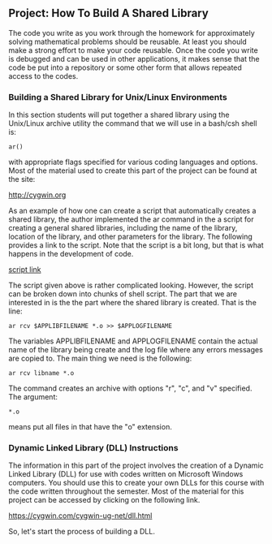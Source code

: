 ## Project: How To Build A Shared Library

The code you write as you work through the homework for approximately solving mathematical problems should be reusable. At
least you should make a strong effort to make your code reusable. Once the code you write is debugged and can be used in
other applications, it makes sense that the code be put into a repository or some other form that allows repeated access to
the codes.

### Building a Shared Library for Unix/Linux Environments

In this section students will put together a shared library using the Unix/Linux archive utility the command that we will use
in a bash/csh shell is:

    ar()

with appropriate flags specified for various coding languages and options. Most of the material used to create this part of the
project can be found at the site:

http://cygwin.org

As an example of how one can create a script that automatically creates a shared library, the author implemented the ar command
in the a script for creating a general shared libraries, including the name of the library, location of the library, and other
parameters for the library. The following provides a link to the script. Note that the script is a bit long, but that is what
happens in the development of code.

[script link](https://jvkoebbe.github.io/math4610/projects/jvklib)
    
The script given above is rather complicated looking. However, the script can be broken down into chunks of shell script. The
part that we are interested in is the the part where the shared library is created. That is the line:

    ar rcv $APPLIBFILENAME *.o >> $APPLOGFILENAME

The variables APPLIBFILENAME and APPLOGFILENAME contain the actual name of the library being create and the log file where any
errors messages are copied to. The main thing we need is the following:

    ar rcv libname *.o
    
The command creates an archive with options "r", "c", and "v" specified. The argument:

    *.o

means put all files in that have the "o" extension.

### Dynamic Linked Library (DLL) Instructions

The information in this part of the project involves the creation of a Dynamic Linked Library (DLL) for use with codes written
on Microsoft Windows computers. You should use this to create your own DLLs for this course with the code written throughout
the semester. Most of the material for this project can be accessed by clicking on the following link.

https://cygwin.com/cygwin-ug-net/dll.html

So, let's start the process of building a DLL.
